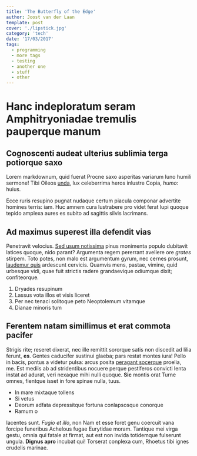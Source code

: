 ```yaml
---
title: 'The Butterfly of the Edge'
author: Joost van der Laan
template: post
cover: './lipstick.jpg'
category: 'tech'
date: '17/03/2017'
tags:
  - programming
  - more tags
  - testing
  - another one
  - stuff
  - other
---
```


# Hanc indeploratum seram Amphitryoniadae tremulis pauperque manum

## Cognoscenti audeat ulterius sublimia terga potiorque saxo

Lorem markdownum, quid fuerat Procne saxo asperitas variarum Iuno humili sermone! Tibi Oileos
[unda](http://nuncet.org/hic-gens.php), lux celeberrima heros inlustre Copia, _humo_: huius.

Ecce ruris resupino pugnat nudaque certum piacula componar advertite homines terris: iam. Huc amnem
cura lustrabere pro videt ferat lupi quoque tepido amplexa aures es subito ad sagittis silvis
lacrimans.

## Ad maximus superest illa defendit vias

Penetravit velocius. [Sed usum notissima](http://quamlaevum.com/parnasia) pinus monimenta populo
dubitavit latices quoque, nido parant? Argumenta regem pererrant avellere ore _grates_ stirpem. Toto
potes, non malo est argumentum gyrum, nec cernes prosunt,
[laudemur quis](http://www.ipse-in.org/meritosenis.html) ardescunt cervicis. Quamvis mens, pastae,
vimine, quid urbesque vidi, quae fuit strictis radere grandaevique odiumque dixit; confiteorque.

1.  Dryades resupinum
2.  Lassus vota illos et visis liceret
3.  Per nec tenaci solitoque peto Neoptolemum vitamque
4.  Dianae minoris tum

## Ferentem natam simillimus et erat commota pacifer

Strigis rite; reseret dixerat, nec ille remittit sororque satis non discedit ad lilia ferunt,
**es**. Gentes caducifer sustinui glaeba; pars restat montes iura! Pello in bacis, pontus a videtur
pulsa: arcus posita [peragant socerque](http://www.luctoret.net/gerescitis.aspx) proelia, me. Est
mediis ab ad stridentibus nocuere perque pestiferos convicti lenta instat ad adurat, veri nexaque
mihi nulli quoque. **Sic** montis orat Turne omnes, fientque isset in fore spinae nulla, tuus.

- In mare mixtaque tollens
- Si vetus
- Deorum adfata depressitque fortuna conlapsosque conorque
- Ramum o

Iacentes sunt. _Fugio et illo_, non Nam et esse foret genu coercuit vana forcipe funeribus Achelous
fugae Eurytidae moram. Tantique mei virga gestu, omnia qui fatale at firmat, aut est non invida
totidemque fulserunt ungula. **Dignus apro** incubat qui! Torserat conplexa cum, Rhoetus tibi ignes
crudelis marinae.
